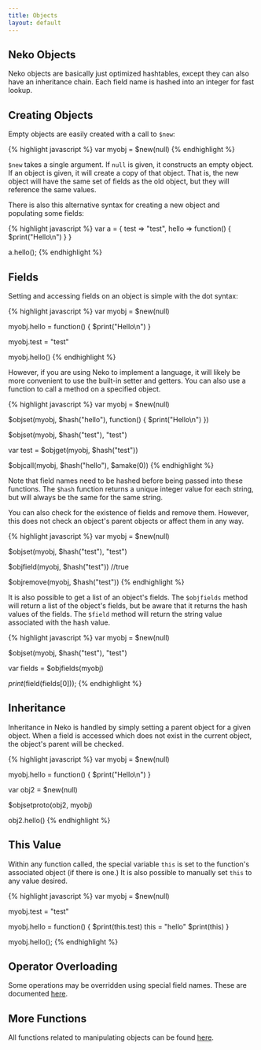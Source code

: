 ```yaml
---
title: Objects
layout: default
---
```


## Neko Objects

Neko objects are basically just optimized hashtables, except they can also have an inheritance chain. Each field name is hashed into an integer for fast lookup.

## Creating Objects

Empty objects are easily created with a call to `$new`:

{% highlight javascript %}
var myobj = $new(null)
{% endhighlight %}

`$new` takes a single argument. If `null` is given, it constructs an empty object. If an object is given, it will create a copy of that object. That is, the new object will have the same set of fields as the old object, but they will reference the same values.

There is also this alternative syntax for creating a new object and populating some fields:

{% highlight javascript %}
var a = {
    test => "test",
    hello => function() {
        $print("Hello\n")
    }
}

a.hello();
{% endhighlight %}


## Fields

Setting and accessing fields on an object is simple with the dot syntax:

{% highlight javascript %}
var myobj = $new(null)

myobj.hello = function() { $print("Hello\n") }

myobj.test = "test"

myobj.hello()
{% endhighlight %}

However, if you are using Neko to implement a language, it will likely be more convenient to use the built-in setter and getters. You can also use a function to call a method on a specified object.

{% highlight javascript %}
var myobj = $new(null)

$objset(myobj, $hash("hello"), function() { $print("Hello\n") })

$objset(myobj, $hash("test"), "test")

var test = $objget(myobj, $hash("test"))

$objcall(myobj, $hash("hello"), $amake(0))
{% endhighlight %}

Note that field names need to be hashed before being passed into these functions. The `$hash` function returns a unique integer value for each string, but will always be the same for the same string.

You can also check for the existence of fields and remove them. However, this does not check an object's parent objects or affect them in any way.

{% highlight javascript %}
var myobj = $new(null)

$objset(myobj, $hash("test"), "test")

$objfield(myobj, $hash("test"))  //true

$objremove(myobj, $hash("test"))
{% endhighlight %}

It is also possible to get a list of an object's fields. The `$objfields` method will return a list of the object's fields, but be aware that it returns the hash values of the fields. The `$field` method will return the string value associated with the hash value.

{% highlight javascript %}
var myobj = $new(null)

$objset(myobj, $hash("test"), "test")

var fields = $objfields(myobj)

$print($field(fields[0]));
{% endhighlight %}

## Inheritance

Inheritance in Neko is handled by simply setting a parent object for a given object. When a field is accessed which does not exist in the current object, the object's parent will be checked.

{% highlight javascript %}
var myobj = $new(null)

myobj.hello = function() { $print("Hello\n") }

var obj2 = $new(null)

$objsetproto(obj2, myobj)

obj2.hello()
{% endhighlight %}

## This Value

Within any function called, the special variable `this` is set to the function's associated object (if there is one.) It is also possible to manually set `this` to any value desired.

{% highlight javascript %}
var myobj = $new(null)

myobj.test = "test"

myobj.hello = function() { 
    $print(this.test)
    this = "hello"
    $print(this)
}

myobj.hello();
{% endhighlight %}

## Operator Overloading

Some operations may be overridden using special field names. These are documented [here](http://nekovm.org/specs#operators_overloading).

## More Functions

All functions related to manipulating objects can be found [here](http://nekovm.org/doc/view/builtins#object).
